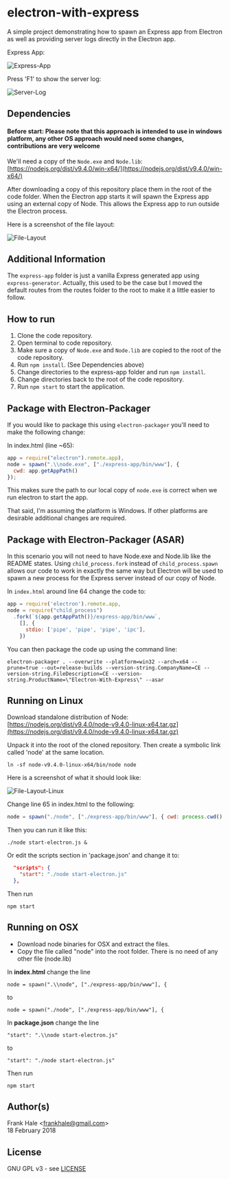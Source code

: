 # electron-with-express

A simple project demonstrating how to spawn an Express app from Electron as well
as providing server logs directly in the Electron app.

Express App:

![Express-App](screenshots/express-app.png)

Press 'F1' to show the server log:

![Server-Log](screenshots/server-log.png)

## Dependencies

#### Before start: Please note that this approach is intended to use in windows platform, any other OS approach would need some changes, contributions are very welcome

We'll need a copy of the `Node.exe` and `Node.lib`: [https://nodejs.org/dist/v9.4.0/win-x64/](https://nodejs.org/dist/v9.4.0/win-x64/)

After downloading a copy of this repository place them in the root of the code
folder. When the Electron app starts it will spawn the Express app using an external copy of Node. This allows the Express app to run outside the Electron process.

Here is a screenshot of the file layout:

![File-Layout](screenshots/file-layout.png)

## Additional Information

The `express-app` folder is just a vanilla Express generated app using
`express-generator`. Actually, this used to be the case but I moved the default routes from the routes folder to the root to make it a little easier to follow.

## How to run

1. Clone the code repository.
2. Open terminal to code repository.
3. Make sure a copy of `Node.exe` and `Node.lib` are copied to the root of the
   code repository.
4. Run `npm install`. (See Dependencies above)
5. Change directories to the express-app folder and run `npm install`.
6. Change directories back to the root of the code repository.
7. Run `npm start` to start the application.

## Package with Electron-Packager

If you would like to package this using `electron-packager` you'll need to
make the following change:

In index.html (line ~65):

```javascript
app = require("electron").remote.app),
node = spawn(".\\node.exe", ["./express-app/bin/www"], {
  cwd: app.getAppPath()
});
```

This makes sure the path to our local copy of `node.exe` is correct when we run electron to start the app.

That said, I'm assuming the platform is Windows. If other platforms are desirable additional changes are required.

## Package with Electron-Packager (ASAR)

In this scenario you will not need to have Node.exe and Node.lib like the README states. Using `child_process.fork` instead of `child_process.spawn` allows our code to work in exactly the same way but Electron will be used to spawn a new process for the Express server instead of our copy of Node. 

In `index.html` around line 64 change the code to:

```javascript
app = require('electron').remote.app,
node = require("child_process")
  .fork(`${app.getAppPath()}/express-app/bin/www`,
    [], {
      stdio: ['pipe', 'pipe', 'pipe', 'ipc'],
    })
```

You can then package the code up using the command line:

```
electron-packager . --overwrite --platform=win32 --arch=x64 --prune=true --out=release-builds --version-string.CompanyName=CE --version-string.FileDescription=CE --version-string.ProductName=\"Electron-With-Express\" --asar
```

## Running on Linux

Download standalone distribution of Node:
[https://nodejs.org/dist/v9.4.0/node-v9.4.0-linux-x64.tar.gz](https://nodejs.org/dist/v9.4.0/node-v9.4.0-linux-x64.tar.gz)

Unpack it into the root of the cloned repository. Then create a symbolic link called 'node' at the same location.

```
ln -sf node-v9.4.0-linux-x64/bin/node node
```

Here is a screenshot of what it should look like:

![File-Layout-Linux](screenshots/express-with-electron-linux-folder-structure-screenshot.png)

Change line 65 in index.html to the following:

```javascript
node = spawn("./node", ["./express-app/bin/www"], { cwd: process.cwd() });
```

Then you can run it like this:

```
./node start-electron.js &
```

Or edit the scripts section in 'package.json' and change it to:

```json
  "scripts": {
    "start": "./node start-electron.js"
  },
```

Then run

```
npm start
```

## Running on OSX

- Download node binaries for OSX and extract the files.
- Copy the file called "node" into the root folder. There is no need of any other file (node.lib)

In **index.html** change the line
```
node = spawn(".\\node", ["./express-app/bin/www"], {
```
to
```
node = spawn("./node", ["./express-app/bin/www"], {
```

In **package.json** change the line
```
"start": ".\\node start-electron.js"
```
to
```
"start": "./node start-electron.js"
```

Then run

```
npm start
```

## Author(s)

Frank Hale &lt;frankhale@gmail.com&gt;  
18 February 2018

## License

GNU GPL v3 - see [LICENSE](LICENSE)
